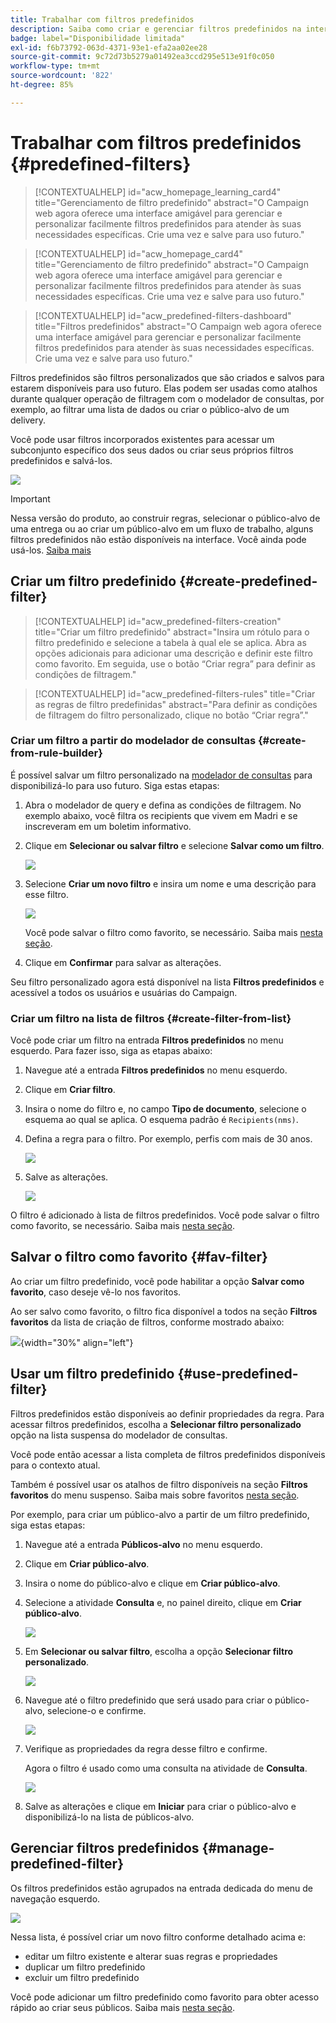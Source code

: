 ```yaml
---
title: Trabalhar com filtros predefinidos
description: Saiba como criar e gerenciar filtros predefinidos na interface da web do Adobe Campaign
badge: label="Disponibilidade limitada"
exl-id: f6b73792-063d-4371-93e1-efa2aa02ee28
source-git-commit: 9c72d73b5279a01492ea3ccd295e513e91f0c050
workflow-type: tm+mt
source-wordcount: '822'
ht-degree: 85%

---
```


# Trabalhar com filtros predefinidos {#predefined-filters}

>[!CONTEXTUALHELP]
>id="acw_homepage_learning_card4"
>title="Gerenciamento de filtro predefinido"
>abstract="O Campaign web agora oferece uma interface amigável para gerenciar e personalizar facilmente filtros predefinidos para atender às suas necessidades específicas. Crie uma vez e salve para uso futuro."


<!--TO REMOVE BELOW-->
>[!CONTEXTUALHELP]
>id="acw_homepage_card4"
>title="Gerenciamento de filtro predefinido"
>abstract="O Campaign web agora oferece uma interface amigável para gerenciar e personalizar facilmente filtros predefinidos para atender às suas necessidades específicas. Crie uma vez e salve para uso futuro."

<!--TO REMOVE ABOVE-->


>[!CONTEXTUALHELP]
>id="acw_predefined-filters-dashboard"
>title="Filtros predefinidos"
>abstract="O Campaign web agora oferece uma interface amigável para gerenciar e personalizar facilmente filtros predefinidos para atender às suas necessidades específicas. Crie uma vez e salve para uso futuro."

Filtros predefinidos são filtros personalizados que são criados e salvos para estarem disponíveis para uso futuro. Elas podem ser usadas como atalhos durante qualquer operação de filtragem com o modelador de consultas, por exemplo, ao filtrar uma lista de dados ou criar o público-alvo de um delivery.

Você pode usar filtros incorporados existentes para acessar um subconjunto específico dos seus dados ou criar seus próprios filtros predefinidos e salvá-los.

![](assets/predefined-filters-menu.png)

>[!IMPORTANT]
>
>Nessa versão do produto, ao construir regras, selecionar o público-alvo de uma entrega ou ao criar um público-alvo em um fluxo de trabalho, alguns filtros predefinidos não estão disponíveis na interface. Você ainda pode usá-los. [Saiba mais](guardrails.md#predefined-filters-filters-guardrails-limitations)


## Criar um filtro predefinido {#create-predefined-filter}

>[!CONTEXTUALHELP]
>id="acw_predefined-filters-creation"
>title="Criar um filtro predefinido"
>abstract="Insira um rótulo para o filtro predefinido e selecione a tabela à qual ele se aplica. Abra as opções adicionais para adicionar uma descrição e definir este filtro como favorito. Em seguida, use o botão “Criar regra” para definir as condições de filtragem."

>[!CONTEXTUALHELP]
>id="acw_predefined-filters-rules"
>title="Criar as regras de filtro predefinidas"
>abstract="Para definir as condições de filtragem do filtro personalizado, clique no botão “Criar regra”."

### Criar um filtro a partir do modelador de consultas {#create-from-rule-builder}

É possível salvar um filtro personalizado na [modelador de consultas](../query/query-modeler-overview.md) para disponibilizá-lo para uso futuro. Siga estas etapas:

1. Abra o modelador de query e defina as condições de filtragem. No exemplo abaixo, você filtra os recipients que vivem em Madri e se inscreveram em um boletim informativo.
1. Clique em **Selecionar ou salvar filtro** e selecione **Salvar como um filtro**.

   ![](assets/predefined-filters-save.png)

1. Selecione **Criar um novo filtro** e insira um nome e uma descrição para esse filtro.

   ![](assets/predefined-filters-save-filter.png)

   Você pode salvar o filtro como favorito, se necessário. Saiba mais [nesta seção](#fav-filter).

1. Clique em **Confirmar** para salvar as alterações.

Seu filtro personalizado agora está disponível na lista **Filtros predefinidos** e acessível a todos os usuários e usuárias do Campaign.


### Criar um filtro na lista de filtros {#create-filter-from-list}

Você pode criar um filtro na entrada **Filtros predefinidos** no menu esquerdo. Para fazer isso, siga as etapas abaixo:

1. Navegue até a entrada **Filtros predefinidos** no menu esquerdo.
1. Clique em **Criar filtro**.
1. Insira o nome do filtro e, no campo **Tipo de documento**, selecione o esquema ao qual se aplica. O esquema padrão é `Recipients(nms)`.


1. Defina a regra para o filtro. Por exemplo, perfis com mais de 30 anos.

   ![](assets/filter-30+.png)


1. Salve as alterações.

   ![](assets/new-filter.png)


O filtro é adicionado à lista de filtros predefinidos. Você pode salvar o filtro como favorito, se necessário. Saiba mais [nesta seção](#fav-filter).


## Salvar o filtro como favorito {#fav-filter}

Ao criar um filtro predefinido, você pode habilitar a opção **Salvar como favorito**, caso deseje vê-lo nos favoritos.


Ao ser salvo como favorito, o filtro fica disponível a todos na seção **Filtros favoritos** da lista de criação de filtros, conforme mostrado abaixo:

![](assets/predefined-filters-favorite.png){width="30%" align="left"}

## Usar um filtro predefinido {#use-predefined-filter}

Filtros predefinidos estão disponíveis ao definir propriedades da regra. Para acessar filtros predefinidos, escolha a **Selecionar filtro personalizado** opção na lista suspensa do modelador de consultas.

Você pode então acessar a lista completa de filtros predefinidos disponíveis para o contexto atual.

Também é possível usar os atalhos de filtro disponíveis na seção **Filtros favoritos** do menu suspenso. Saiba mais sobre favoritos [nesta seção](#fav-filter).

Por exemplo, para criar um público-alvo a partir de um filtro predefinido, siga estas etapas:

1. Navegue até a entrada **Públicos-alvo** no menu esquerdo.
1. Clique em **Criar público-alvo**.
1. Insira o nome do público-alvo e clique em **Criar público-alvo**.
1. Selecione a atividade **Consulta** e, no painel direito, clique em **Criar público-alvo**.

   ![](assets/build-audience-from-filter.png)

1. Em **Selecionar ou salvar filtro**, escolha a opção **Selecionar filtro personalizado**.

   ![](assets/build-audience-select-custom-filter.png)

1. Navegue até o filtro predefinido que será usado para criar o público-alvo, selecione-o e confirme.

   ![](assets/build-audience-filter-list.png)

1. Verifique as propriedades da regra desse filtro e confirme.

   Agora o filtro é usado como uma consulta na atividade de **Consulta**.

   ![](assets/build-audience-confirm.png)

1. Salve as alterações e clique em **Iniciar** para criar o público-alvo e disponibilizá-lo na lista de públicos-alvo.

## Gerenciar filtros predefinidos {#manage-predefined-filter}

Os filtros predefinidos estão agrupados na entrada dedicada do menu de navegação esquerdo.

![](assets/list-of-filters.png)

Nessa lista, é possível criar um novo filtro conforme detalhado acima e:

* editar um filtro existente e alterar suas regras e propriedades
* duplicar um filtro predefinido
* excluir um filtro predefinido

Você pode adicionar um filtro predefinido como favorito para obter acesso rápido ao criar seus públicos. Saiba mais [nesta seção](#fav-filter).

<!--
## Built-in predefined filters {#ootb-predefined-filter}

Campaign comes with a set of predefined filters, built from the client console. These filters can be used to define your audiences, and rules. They must not be modified.
-->
